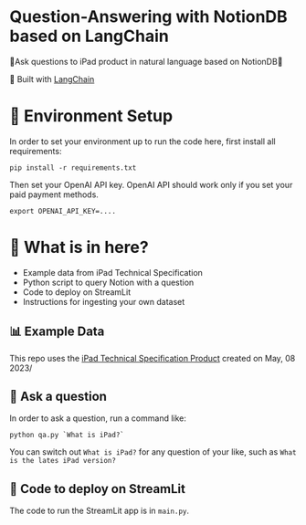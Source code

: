 # Question-Answering with NotionDB based on LangChain

🤖Ask questions to iPad product in natural language based on NotionDB🤖

💪 Built with [LangChain](https://github.com/hwchase17/langchain)

# 🌲 Environment Setup

In order to set your environment up to run the code here, first install all requirements:

```shell
pip install -r requirements.txt
```

Then set your OpenAI API key. OpenAI API should work only if you set your paid payment methods.

```shell
export OPENAI_API_KEY=....
```

# 📄 What is in here?
- Example data from iPad Technical Specification
- Python script to query Notion with a question
- Code to deploy on StreamLit
- Instructions for ingesting your own dataset

## 📊 Example Data
This repo uses the [iPad Technical Specification Product](https://www.notion.so/nurindahpratiwi/iPad-8d1d01c0935b48cfae4971470303b5be?pvs=4) created on May, 08 2023/

## 💬 Ask a question
In order to ask a question, run a command like:

```shell
python qa.py `What is iPad?`
```

You can switch out `What is iPad?` for any question of your like, such as `What is the lates iPad version?`

## 🚀 Code to deploy on StreamLit

The code to run the StreamLit app is in `main.py`. 

